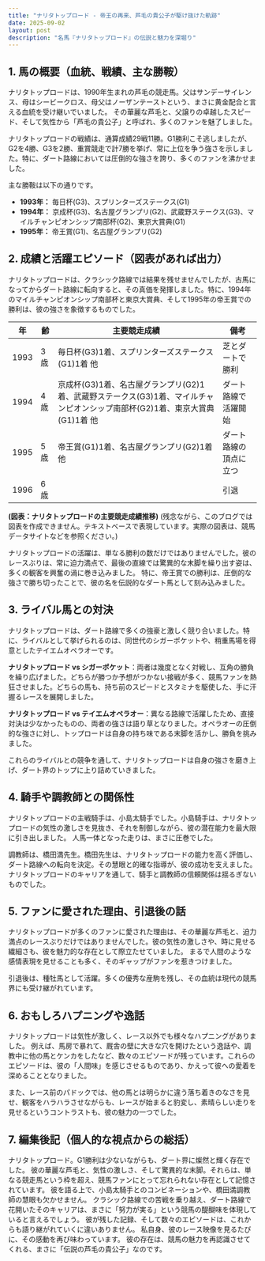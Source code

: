 ```yaml
---
title: "ナリタトップロード - 帝王の再来、芦毛の貴公子が駆け抜けた軌跡"
date: 2025-09-02
layout: post
description: "名馬『ナリタトップロード』の伝説と魅力を深堀り"
---
```


## 1. 馬の概要（血統、戦績、主な勝鞍）

ナリタトップロードは、1990年生まれの芦毛の競走馬。父はサンデーサイレンス、母はシービークロス、母父はノーザンテーストという、まさに黄金配合と言える血統を受け継いでいました。  その華麗な芦毛と、父譲りの卓越したスピード、そして気性から「芦毛の貴公子」と呼ばれ、多くのファンを魅了しました。

ナリタトップロードの戦績は、通算成績29戦11勝。G1勝利こそ逃しましたが、G2を4勝、G3を2勝、重賞競走で計7勝を挙げ、常に上位を争う強さを示しました。特に、ダート路線においては圧倒的な強さを誇り、多くのファンを沸かせました。

主な勝鞍は以下の通りです。

* **1993年：**  毎日杯(G3)、スプリンターズステークス(G1)
* **1994年：**  京成杯(G3)、名古屋グランプリ(G2)、武蔵野ステークス(G3)、マイルチャンピオンシップ南部杯(G2)、東京大賞典(G1)
* **1995年：**  帝王賞(G1)、名古屋グランプリ(G2)


## 2. 成績と活躍エピソード（図表があれば出力）

ナリタトップロードは、クラシック路線では結果を残せませんでしたが、古馬になってからダート路線に転向すると、その真価を発揮しました。特に、1994年のマイルチャンピオンシップ南部杯と東京大賞典、そして1995年の帝王賞での勝利は、彼の強さを象徴するものでした。

| 年 | 齢 | 主要競走成績 | 備考 |
|---|---|---|---|
| 1993 | 3歳 | 毎日杯(G3)1着、スプリンターズステークス(G1)1着 他 | 芝とダートで勝利 |
| 1994 | 4歳 | 京成杯(G3)1着、名古屋グランプリ(G2)1着、武蔵野ステークス(G3)1着、マイルチャンピオンシップ南部杯(G2)1着、東京大賞典(G1)1着 他 | ダート路線で活躍開始 |
| 1995 | 5歳 | 帝王賞(G1)1着、名古屋グランプリ(G2)1着 他 | ダート路線の頂点に立つ |
| 1996 | 6歳 |  |  引退 |


**(図表：ナリタトップロードの主要競走成績推移)**  (残念ながら、このブログでは図表を作成できません。テキストベースで表現しています。実際の図表は、競馬データサイトなどを参照ください。)


ナリタトップロードの活躍は、単なる勝利の数だけではありませんでした。彼のレースぶりは、常に迫力満点で、最後の直線では驚異的な末脚を繰り出す姿は、多くの観客を興奮の渦に巻き込みました。  特に、帝王賞での勝利は、圧倒的な強さで勝ち切ったことで、彼の名を伝説的なダート馬として刻み込みました。


## 3. ライバル馬との対決

ナリタトップロードは、ダート路線で多くの強豪と激しく競り合いました。特に、ライバルとして挙げられるのは、同世代のシガーポケットや、稍重馬場を得意としたテイエムオペラオーです。

**ナリタトップロード vs シガーポケット**：両者は幾度となく対戦し、互角の勝負を繰り広げました。どちらが勝つか予想がつかない接戦が多く、競馬ファンを熱狂させました。どちらの馬も、持ち前のスピードとスタミナを駆使した、手に汗握るレースを展開しました。


**ナリタトップロード vs テイエムオペラオー**：異なる路線で活躍したため、直接対決は少なかったものの、両者の強さは語り草となりました。オペラオーの圧倒的な強さに対し、トップロードは自身の持ち味である末脚を活かし、勝負を挑みました。


これらのライバルとの競争を通して、ナリタトップロードは自身の強さを磨き上げ、ダート界のトップに上り詰めていきました。


## 4. 騎手や調教師との関係性

ナリタトップロードの主戦騎手は、小島太騎手でした。小島騎手は、ナリタトップロードの気性の激しさを見抜き、それを制御しながら、彼の潜在能力を最大限に引き出しました。  人馬一体となった走りは、まさに圧巻でした。

調教師は、橋田満先生。橋田先生は、ナリタトップロードの能力を高く評価し、ダート路線への転向を決定。その慧眼と的確な指導が、彼の成功を支えました。  ナリタトップロードのキャリアを通して、騎手と調教師の信頼関係は揺るぎないものでした。


## 5. ファンに愛された理由、引退後の話

ナリタトップロードが多くのファンに愛された理由は、その華麗な芦毛と、迫力満点のレースぶりだけではありませんでした。彼の気性の激しさや、時に見せる繊細さも、彼を魅力的な存在として際立たせていました。  まるで人間のような感情表現を見せることも多く、そのギャップがファンを惹きつけました。

引退後は、種牡馬として活躍。多くの優秀な産駒を残し、その血統は現代の競馬界にも受け継がれています。


## 6. おもしろハプニングや逸話

ナリタトップロードは気性が激しく、レース以外でも様々なハプニングがありました。  例えば、馬房で暴れて、厩舎の壁に大きな穴を開けたという逸話や、調教中に他の馬とケンカをしたなど、数々のエピソードが残っています。これらのエピソードは、彼の「人間味」を感じさせるものであり、かえって彼への愛着を深めることとなりました。


また、レース前のパドックでは、他の馬とは明らかに違う落ち着きのなさを見せ、観客をハラハラさせながらも、レースが始まると豹変し、素晴らしい走りを見せるというコントラストも、彼の魅力の一つでした。


## 7. 編集後記（個人的な視点からの総括）

ナリタトップロード。G1勝利は少ないながらも、ダート界に燦然と輝く存在でした。  彼の華麗な芦毛と、気性の激しさ、そして驚異的な末脚。それらは、単なる競走馬という枠を超え、競馬ファンにとって忘れられない存在として記憶されています。  彼を語る上で、小島太騎手とのコンビネーションや、橋田満調教師の慧眼も欠かせません。  クラシック路線での苦戦を乗り越え、ダート路線で花開いたそのキャリアは、まさに「努力が実る」という競馬の醍醐味を体現していると言えるでしょう。  彼が残した記録、そして数々のエピソードは、これからも語り継がれていくに違いありません。  私自身、彼のレース映像を見るたびに、その感動を再び味わっています。  彼の存在は、競馬の魅力を再認識させてくれる、まさに「伝説の芦毛の貴公子」なのです。
